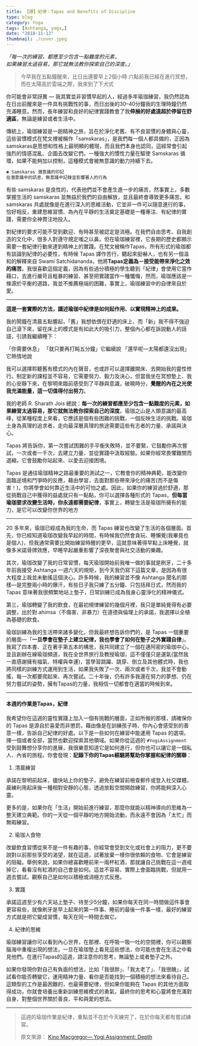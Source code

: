 ```yaml
---
title: 【譯】紀律：Tapas and Benefits of Discipline
type: blog
category: Yoga
tags: [Ashtanga, yoga,]
date: "2018-11-13"
thumbnail: ./cover.jpeg
---
```


*「每一次的練習，都應至少包含一點難度的元素，</br>
如果練習太過容易，那它就無法教你探索自己的深度。」*



>今早我在五點鐘醒來，比日出還要早上2個小時
六點前我已經在進行冥想，
而在太陽高於雲端之際，我來到了下犬式

你可能會非常訝異 — 我其實並非習慣早起的人，經過多年瑜珈練習，我仍然認為在日出前醒來是一件具有挑戰性的事，而日出後的30–40分鐘我的生理時鐘仍然充滿睡意。然而，長年練習和良好的紀律實踐教會了我**伸展的好處遠超於停留在舒適區**，無論是練習或者生活中。

傳統上，瑜珈練習是一趟精神之旅，旨在於淨化老舊、有不良習慣的身體與心靈，這些習慣模式在梵文裡被稱作「samskaras」，是我們每一個人都具備的，正因為samskaras是思想和性格上最明顯的體現，而且我們本身也認同，這經常會引起強烈的情感混亂、企圖去改變它們。一種強大的慣性力量在驅使 Samskaras 循環，如果不能夠加以控制，這種模式會被無意識的動力持續下去。

```php
✽ Samskaras 潛意識的印記
在潛意識中的訊息，無意識中記錄並影響著人的行為
```

有些 samskaras 是良性的，代表他們並不會產生進一步的痛苦，然事實上，多數掌握生活的 samskaras 並無益於我們的自由解放，並且最終會導致更多痛苦。和 samskaras 共處就像是在進行深入的思維活動，它並非一件可以隨意進行的事，恰好相反，重建思維習慣、為內在平靜的生活奠定基礎是一種專注、有紀律的實踐，需要你全神貫注地投入。

對紀律的要求可能不受到歡迎、有時甚至被認定是消極。在我們自由思考、自我創造的文化中，很多人對遵守規定嗤之以鼻。但在瑜珈練習裡，它長期的歷史都顯示需要一套紀律行動來達到精神上的實踐。在梵文被稱作Tapas，所有形式的瑜珈都有談論到紀律的必要性，有時候 Tapas 譯作苦行，聽起來挺嚇人，也有另一個溫和的解釋來自 Swami Satchidananda，他將**Tapas定義為－接受能帶來淨化之效的痛苦**。我很喜歡這個定義，因為有些過分積極的學生聽到「紀律」會使用它當作藉口，去進行嚴苛且粗暴的練習、甚至把實踐當作一種懺悔，然而，瑜珈應該是一條源於平衡的道路，我並不推薦極端的困難，事實上，瑜珈練習中的自律來自於愛。

---

**這是一套實際的方法，講述瑜珈中紀律是如何起作用、以實現精神上的成果。**

我的鬧鐘在清晨五點響起，「舊」我想依偎在舒適的床上、而「新」我不得不強迫自己滾下來，留在床上的模式是有如此大的吸引力，整個內心都在訴說動人的話語，引誘我繼續睡下：

「你需要休息」
「就只要再打盹五分鐘」它繼續說
「還早呢―太陽都還沒出現」它熱情地說

我可以選擇聆聽舊有模式的內在聲音，也或許可以選擇離開床、去開始我的靈性修行。制定新的課程並不容易，它需要努力、毅力及決心，但當我坐在冥想墊上、我的心安靜下來，在黎明來臨前感受到了平靜與意識，破曉時分，**覺醒的內在之光使我充滿能量，這一切值得付出努力**。

我的老師 R. Sharath Jois 總說：**每一次的練習都應至少包含一點難度的元素，如果練習太過容易，那它就無法教你探索自己的深度**。瑜珈之山是人類意識的最高峰，從某種程度上來看，它應該是個有些困難的挑戰，一個反映生活的挑戰。瑜珈士身為真理的追求者，走向最深層真理的旅途需要這些有志者的力量、承諾與決心。

Tapas 將告訴你，第一次嘗試困難的手平衡失敗時，並不要緊，它鼓勵你再次嘗試，一次或者一千次，去建立力量、並從實踐中汲取經驗。如果你經常畏懼難關而退縮，它會鼓勵你站起來、以愛去迎接困境。

Tapas 是通往瑜珈精神之路最重要的測試之一，它教會你的精神典範，能改變你面臨逆境和鬥爭時的反應，藉由學習，去面對那些帶來淨化的痛苦(而不是傷害！)，你將學會如何靠近生活中的可怕之處。因此，如果你的練習過於舒適，那從挑戰自己中獲得的益處就只有一點點，你可以選擇各種形式的 Tapas，**但每當瑜珈要求改變生活時，你永遠都需要紀律**，事實上，轉變生活是瑜珈所擁有的能力，是它可以改變你世界的地方

---

20 多年來，瑜珈已經成為我的生命，而 Tapas 練習也改變了生活的各個層面。首先，你已經知道瑜珈改變我早起的時間，有時候我仍然會貪玩、睡懶覺(我畢竟也是個人)，但我通常需要比開始練習時醒的更早，這就意味著得早點上床睡覺，就像多米諾骨牌效應，早睡早起嚴重影響了深夜聚會與社交活動的樂趣。

其次，瑜珈改變了我的日常習慣，每天瑜珈開始前我唯一做的事就是刷牙，二十多年前我接受 Ashtanga 一週六天的規矩，到今天我仍寫下這篇文章，是因為有很大程度上我並未動搖這個決心。許多時候，我的練習並不像 Ashtanga 聞名的那樣―是完整兩小時的爆汗，有些日子我只練了五分鐘、只包括拜日式，然而我的 Tapas 意味著我很頻繁地站上墊子，日常訓練已成為我身心靈淨化的精神儀式。

第三，瑜珈轉變了我的飲食，在最初規律練習的幾個月裡，我只是單純覺得有必要調整，出於對 ahimsa（不傷害、非暴力）在道德與倫理上的承諾，我選擇以全植為基礎的飲食。

瑜珈訓練為我的生活帶來諸多變化，但我最終想告訴你們的，是 Tapas 一個重要的層面―「**一旦學會在墊子上建立紀律，我也學會了如何在墊子之外實踐自律**」。我寫了四本書、正在著手第五本的構思，我共同建立了一個在邁阿密的瑜珈中心，並且創辦在線瑜珈頻道，我在全世界旅行及教授瑜珈，這不僅僅只是運氣(當然我一直感謝擁有福氣、特權與幸運)，當學習跳躍、跳穿、倒立及其他體式時，我也將同樣的訓練方式運用到生活，如果我失敗了一次、兩次或者千次，我並不會動搖，每一次都要爬起來、再次嘗試。二十年後，仍有許多我還在努力的夢想、仍在努力嘗試的姿勢，擁有Tapas的力量，我相信一切都會在適當的時候到來。

---

#### 本週的作業是Tapas，紀律
我希望你在這週的靈性實踐上加入一個有挑戰的層面，正如所做的那樣，請確保你的 Tapas 是源自於喜愛而非懲罰，藉由像是在訓練孩子時、你內心會感受到的善意一樣，告訴自己紀律的好處。以下是一些如何在練習中能運用 Tapas 的選項，擇一個或者全部，當然也歡迎探索其他領域。如果你從這週的 `#YogiAssignment` 受到鼓舞想分享你的進展，我很樂意知道它是如何進行，但你也可以讓它是一個私人、內省的旅程。你會發現：**記錄下你的Tapas經驗將幫助你掌握和紀律的關聯**：

1. 清晨練習

承諾在黎明前起床，儘快站上你的墊子，避免在練習前檢查郵件或登入社交媒體。晨練利用起床後一種相對安靜的心態，透過放鬆空間開啟練習，你將能夠深入心靈。

更多的是，如果你在「生活」開始前進行練習，那麼你就能以精神導向的思維為一整天建立典範。你的一天從一個平靜的地方開始流動，而永遠不會因為「太忙」而無暇練習。

2. 瑜珈人食物

改變飲食習慣從來不是一件有趣的事，你經常會受到文化或社會上的阻力，更不要說對以前那些享受的渴望，就在這週，試著放棄一樣你很依賴的食物、它會是練習的阻礙。舉例來說，如果你總喜歡睡前來一兩杯紅酒，那就讓自己挑戰在這一週戒掉它，看看沒有紅酒的自己會是如何。這並不容易、實際上會面臨挑戰，但就用一週去嘗試，觀察自己是如何以積極或消極方式反應。

3. 實踐

承諾這週至少有六天站上墊子、待至少5分鐘，如果你每天在同一時間做這件事會更容易些，就像刷牙是早上起來的第一件事、睡前的最後一件事一樣，最好的練習方式就是把它變成習慣，每天在同一時間去做它。

4. 紀律的思維

瑜珈練習讓你可以看到內心世界，在那裡、在呼吸一吸一吐的空間裡，你可以觀察腦海中重複出現的想法，一旦在瑜珈墊上看見這些想法，你可能也會在生活之中看見他們。在進行Tapas的這週，請注意你的思考，無論墊上或者墊子之外。

如果你發現你對自己有負面的想法，比如「我很胖」、「我太老了」、「我很醜」，試試看你能否轉變它，運用精神力量、看你是否能找到一個積極的想法來看待自己。這類型的工作是最困難的，也最需要紀律，但如果你能夠在 Tapas 的其他方面取得成功，你就會培養出重新訓練思維模式的勇氣，最終你的思考和心靈將會充滿對自身、對整個世界關於善良、平和與愛的想法。

---

>這週的瑜珈作業是紀律，重點並不在於今天練完了，在於你每天都有嘗試練習。
>
>原文來源：
[Kino Macgregor― Yogi Assignment: Depth](https://www.kinoyoga.com/yogi-assignment-depth/)